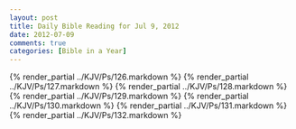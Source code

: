 ```yaml
---
layout: post
title: Daily Bible Reading for Jul 9, 2012
date: 2012-07-09
comments: true
categories: [Bible in a Year]
---
```

{% render_partial ../KJV/Ps/126.markdown %}
{% render_partial ../KJV/Ps/127.markdown %}
{% render_partial ../KJV/Ps/128.markdown %}
{% render_partial ../KJV/Ps/129.markdown %}
{% render_partial ../KJV/Ps/130.markdown %}
{% render_partial ../KJV/Ps/131.markdown %}
{% render_partial ../KJV/Ps/132.markdown %}
